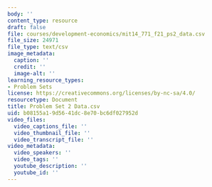 ```yaml
---
body: ''
content_type: resource
draft: false
file: courses/development-economics/mit14_771_f21_ps2_data.csv
file_size: 24971
file_type: text/csv
image_metadata:
  caption: ''
  credit: ''
  image-alt: ''
learning_resource_types:
- Problem Sets
license: https://creativecommons.org/licenses/by-nc-sa/4.0/
resourcetype: Document
title: Problem Set 2 Data.csv
uid: b08155a1-9d56-41dc-8e70-bc6df027952d
video_files:
  video_captions_file: ''
  video_thumbnail_file: ''
  video_transcript_file: ''
video_metadata:
  video_speakers: ''
  video_tags: ''
  youtube_description: ''
  youtube_id: ''
---
```

